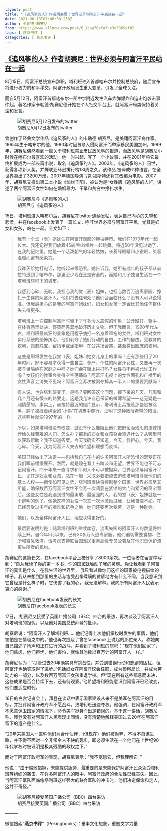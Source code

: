 ```yaml
---
layout: post
title: "《追风筝的人》作者胡赛尼：世界必须与阿富汗平民站在一起"
date: 2021-08-18T07:46:58.238Z
author: 卡勒德·胡赛尼
from: https://www.allnow.com/post/611caa70efa7ce3e3869af02
tags: [ 燕京书评 ]
categories: [ 燕京书评 ]
---
```

<!--NaN-->
[《追风筝的人》作者胡赛尼：世界必须与阿富汗平民站在一起](https://www.allnow.com/post/611caa70efa7ce3e3869af02)
------

<div>
<p>8月15日，阿富汗总统宣布辞职，塔利班进入首都喀布尔并控制总统府，随后宣布将进行权力的和平移交。阿富汗政局发生重大变革，引发了全球关注。</p><p>而自5月12日，阿富汗首都喀布尔一所中学附近发生汽车炸弹爆炸和迫击炮袭击事件起，著名作家卡勒德·胡赛尼便开始在个人社交平台上，就阿富汗局势保持着关注和发言。</p><figure class="image-box dls-image-block dls-media-image"><img src="https://img.allhistory.com/now/2021-08-18/611caa754cd55d54dd5dc730+L.png" data-id="611caa7a2114416715c3e677" alt="胡赛尼5月12日发布的twitter" ; referrerpolicy="no-referrer"><figcaption class="dls-image-capture">胡赛尼5月12日发布的twitter</figcaption></figure><p>曾创作了经典文学作品《追风筝的人》的卡勒德·胡赛尼，是美籍阿富汗裔作家。1965年生于喀布尔的他，1980年时因苏联入侵阿富汗而举家移民美国加州。1999年，胡赛尼偶然看到一篇关于塔利班禁止市民放风筝的报道，而放风筝是胡赛尼小时候在喀布尔最喜欢的活动。他一时兴起，写了一个小故事，并在2001年将它最终扩展成为一部长篇小说，取名《追风筝的人》。2003年，《追风筝的人》问世，获得各项新人奖，并蝉联亚马逊排行榜131周之久。该作品 被译成61种语言，在全世界卖出了3200万册，2007年德国导演马克·福斯特还将其改编为电影。2007年，胡赛尼又推出第二本小说《灿烂千阳》，被认为是“女性版《追风筝的人》”，讲述了两个阿富汗女性如何在婚姻暴力、干旱和贫穷中挣扎求生。</p><figure class="image-box dls-image-block dls-media-image"><img src="https://img.allhistory.com/now/2021-08-18/611caa8f4cd55d54dd5dc731+L.jpg" data-id="611caa929b2d825085c26eee" alt="胡赛尼与《追风筝的人》" ; referrerpolicy="no-referrer"><figcaption class="dls-image-capture">胡赛尼与《追风筝的人》</figcaption></figure><p>15日，塔利班进入喀布尔后，胡赛尼在twitter连续发帖，表达自己内心的失望和悲愤，并在facebook上发表了一篇长文，呼吁世界必须与阿富汗平民，尤其是妇女和女孩，站在一起。全文如下：</p><blockquote><p>我有一个堂（表）姐妹住在阿富汗西部的赫拉特市。我们在1970年代一起长大。我还记得我们放着45转/秒的唱片一起跳舞。将近50年没见过她了，在我的记忆里，她是一个活泼朝气的年轻姑娘，长着绿眼睛和小雀斑，笑容温暖而富有感染力。</p><p>我昨天给她打电话，她听起来很恐惧。她告诉我，她所有成年的孩子都从赫拉特逃到了喀布尔，那里至少现在还是安全的，而她和儿子独自生活在一个塔利班旗帜下的城市。</p><p>我感到心碎、无助。我担心我的堂（表）姐妹，也担心数百万逃离家园、挣扎于生存的阿富汗人。他们将去往何处？他们会面临什么？没有人可以说得准。但我最担心的是我的阿富汗姐妹们，妇女和女孩一定会比其他任何群体失去得更多。</p><p>塔利班上一次控制阿富汗时留下了许多令人震惊的印象：公开殴打、斩手、在体育场里处决、野蛮而愚蠢地破坏历史文物。但于我而言，1990年代左右，塔利班最疯狂的景象是用棍子抽打一名身着罩袍的女性。塔利班对女性实行系统的恐怖统治，他们剥夺了她们行动的自由，工作的自由，受教育的权利，佩戴珠宝、留指甲或涂指甲、在公共场合笑、甚至露出脸庞的权利。</p><p>这些是即将发生在我堂（表）姐妹和她女儿身上的事吗？还有那些用了20年时间，好不容易才获得一些自主、尊严、个性的阿富汗女性，又要再一次被与世隔绝在家庭之中吗？她们会在街上挨打吗？女性将不再被允许工作吗？女孩们的教室会变得空空荡荡吗？阿富汗电视上的女性面孔和广播里的女性声音会消失不见吗？阿富汗会再次被剥夺掉其一半人口的重要贡献吗？</p><p>有人说，也许塔利班变了。是吗？要回答这个问题，接下来的几天、几周和几个月还有很长的路要走。这是我允许自己保留的微薄希望——这无疑是一厢情愿的。事实上，赫拉特最近的照片显示，塔利班士兵拖着那些脸被涂黑、脖子被缠着绳索的“小偷”在城市中穿行，证明了这种微薄希望的错误。这些照片就像1997年的一样。</p><p>所以，如果塔利班没有改变，就没有什么能阻止他们把野蛮而残忍的法律推行给久经苦难的人们。怎么办？那里的妇女和女孩将会遭遇什么？从哪里可以获取帮助？我不知道答案。今天我确实不知道。今天，我担心。今天，我心碎。今天，我为阿富汗人失去的希望和理想而哀悼。</p><p>美国已经做出了决定——包括我自己在内的许多阿富汗人所恐惧的噩梦正在我们眼前缓缓展开。然而，就是现在看上去暗淡和无望，世界不能也不可忘记阿富汗。四十年来一直寻求和平的人不可以被抛弃。世界必须与阿富汗平民，尤其是妇女和女孩，站在一起，采取必要措施去迫使塔利班尊重他们的基本人权——倘使如可见之势，塔利班很快将控制整个国家。世界必须尽其所能，确保数百万阿富汗女性不会再一次凋萎在紧锁的大门和紧闭的窗帘背后。这些女性是我遇到过的最勇敢、最坚强的人，我的堂（表）姐妹就是一个鲜明的例子。像她这样的女性一次又一次地激励过我，让我自愧不如。在已经忍受过多年的艰难和抗争之后，她们还要再次受苦，这是一种耻辱。</p><p>她们，以及全体阿富汗人民，理应获得更好的。</p><p>最后要说明的是：随着塔利班的继续席卷，流离失所的阿富汗人的数量将继续上升。自今年5月以来，已有30多万人逃离家园。他们迫切需要食物、住所和紧急救济。请考虑支持联合国难民事务高级专员公署及其他职责保护流离失所者的机构。</p></blockquote><p>胡赛尼的这篇长文，在facebook平台上被分享了8000余次。一位读者在留言中写到：“自从我读了你的第一本书，你的国家就触动了我的灵魂。你让我看到了阿富汗的真实是什么。在我生活的世界里， 我只看过像你们这样的国家被电视描绘的样子。我从未想到那里的生活与饱受战争蹂躏的贫瘠地方有什么不同。当我意识到它曾经是什么样子时，它伤害了我的心， 我无法解释。我向所有阿富汗人民表示衷心的感谢。”</p><figure class="image-box dls-image-block dls-media-image"><img src="https://img.allhistory.com/now/2021-08-18/611cab379c232e01c17d3172+L.jpg" data-id="611cab3b904b8c02a16a4253" alt="胡赛尼在facebook发表的长文" ; referrerpolicy="no-referrer"><figcaption class="dls-image-capture">胡赛尼在facebook发表的长文</figcaption></figure><p>17日， 胡赛尼又接受了英国广播公司（BBC）四台的采访，再次谈及了阿富汗人对塔利班的担忧，以及他对美国总统拜登的批评。</p><p>胡赛尼说：“阿富汗人了解塔利班……他们记得上次他们掌权时发生的事情，他们害怕是在情理之中的。”他也再次提及了曾在facebook上说起的那位亲人，称她向自己描述了枪声和正在进行的战斗，并看到了塔利班的旗帜：“现在他们回家了，他们焦虑，他们担忧，他们害怕，就像其他数以百万计的阿富汗人一样。”</p><p>胡赛尼认为：“尽管过去20年确实具有挑战性，并受到错误行动和悲剧的困扰，但阿富汗也确实取得了进步。”包括妇女在阿富汗议会任职，成为警察局长，并成为劳动力的一部分，以及数百万阿富汗女孩重返学校。但“现在所有这些都悬而未决，这些成果是否会持续下去，还有待观察。”他希望塔利班能意识到阿富汗已经改变，他们要适应时代。</p><p>16日的白宫记者会上，拜登在谈话中表示国家建设从来不是美军在阿富汗的目标，并批评阿富汗政府军不愿战斗，致塔利班迅速夺权。他强调，在阿富汗政府军不愿意保卫国家的情况下，命令美军挺身而出是错误的。基于这一讲话，胡赛尼称，拜登没有对阿富汗人民表现出同情，没有清楚地解释美国过去20年在阿富汗留下的遗产是什么。</p><p>“20年来美国人一直称他们为合作伙伴，（但现在）他们被抛弃，不得不自谋生路，并不得不面对一个非常令人不快的现实，即必须生活在一个他们在上世纪90年代掌权时被证明是极其残酷的政权之下。”</p><p>而对于阿富汗政府军的表现，胡赛尼表示：“我不宽恕它，但我理解它。”</p><p>他说：“由于腐败猖獗，未能提供服务，最重要的是未能保护阿富汗民众免受塔利班等组织的袭击，在许多阿富汗人的眼中，阿富汗政府的合法性已经丧失。因此，当阿富汗军队面临像塔利班这样强大的联合军队的冲击时，他们决定保命和走人，这并不奇怪。”</p><figure class="image-box dls-image-block dls-media-image"><img src="https://img.allhistory.com/now/2021-08-18/611cab5b4cd55d54dd5dc732+L.png" data-id="611cab6b9b2d825085c26eef" alt="胡赛尼接受英国广播公司（BBC）四台采访" ; referrerpolicy="no-referrer"><figcaption class="dls-image-capture">胡赛尼接受英国广播公司（BBC）四台采访</figcaption></figure><p>———</p><p>微信搜索“<strong>燕京书评</strong>”（Pekingbooks）：重申文化想象，重塑文字力量</p>
</div>
